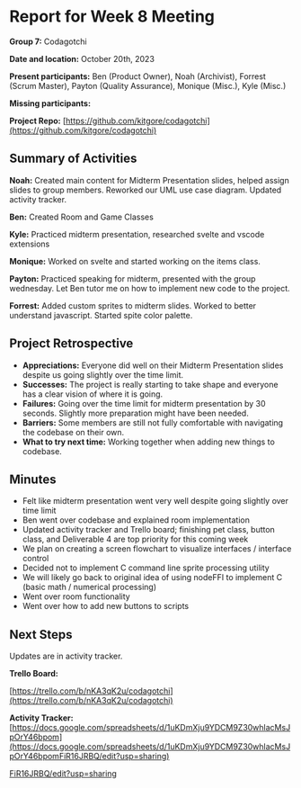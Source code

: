 # Report for Week 8 Meeting 

**Group 7:** Codagotchi

**Date and location:** October 20th, 2023

**Present participants:** Ben (Product Owner), Noah (Archivist), Forrest (Scrum Master), Payton (Quality Assurance), Monique (Misc.), Kyle (Misc.)

**Missing participants:** 

**Project Repo:** [https://github.com/kitgore/codagotchi](https://github.com/kitgore/codagotchi) 


## Summary of Activities

**Noah:** Created main content for Midterm Presentation slides, helped assign slides to group members. Reworked our UML use case diagram. Updated activity tracker.

**Ben:** Created Room and Game Classes

**Kyle:** Practiced midterm presentation, researched svelte and vscode extensions

**Monique:** Worked on svelte and started working on the items class. 

**Payton:** Practiced speaking for midterm, presented with the group wednesday. Let Ben tutor me on how to implement new code to the project.

**Forrest:** Added custom sprites to midterm slides. Worked to better understand javascript. Started spite color palette.

## Project Retrospective



* **Appreciations:** Everyone did well on their Midterm Presentation slides despite us going slightly over the time limit. 
* **Successes:** The project is really starting to take shape and everyone has a clear vision of where it is going.
* **Failures:** Going over the time limit for midterm presentation by 30 seconds. Slightly more preparation might have been needed.
* **Barriers:** Some members are still not fully comfortable with navigating the codebase on their own.
* **What to try next time:** Working together when adding new things to codebase. 

## Minutes



* Felt like midterm presentation went very well despite going slightly over time limit
* Ben went over codebase and explained room implementation
* Updated activity tracker and Trello board; finishing pet class, button class, and Deliverable 4 are top priority for this coming week
* We plan on creating a screen flowchart to visualize interfaces / interface control
* Decided not to implement C command line sprite processing utility
* We will likely go back to original idea of using nodeFFI to implement C (basic math / numerical processing)
* Went over room functionality
* Went over how to add new buttons to scripts

## Next Steps

Updates are in activity tracker.

**Trello Board:**

[https://trello.com/b/nKA3qK2u/codagotchi](https://trello.com/b/nKA3qK2u/codagotchi) 

**Activity Tracker:** [https://docs.google.com/spreadsheets/d/1uKDmXju9YDCM9Z30whlacMsJpOrY46bpom](https://docs.google.com/spreadsheets/d/1uKDmXju9YDCM9Z30whlacMsJpOrY46bpomFiR16JRBQ/edit?usp=sharing)

[FiR16JRBQ/edit?usp=sharing](https://docs.google.com/spreadsheets/d/1uKDmXju9YDCM9Z30whlacMsJpOrY46bpomFiR16JRBQ/edit?usp=sharing)
